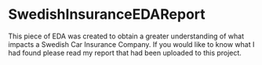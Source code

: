 
# SwedishInsuranceEDAReport

This piece of EDA was created to obtain a greater understanding of what impacts a Swedish Car Insurance Company. If you would like to know what I had found please read my report that had been uploaded to this project.
